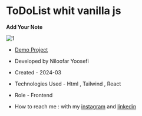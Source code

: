 # ToDoList whit vanilla js

**Add Your Note**

![1](https://github.com/user-attachments/assets/21ecd416-ef1d-4c2a-af0b-8990d1ba2e43)

- [Demo Project](https://to-do-list-whit-react.vercel.app/)

- Developed by Niloofar Yoosefi

- Created - 2024-03

- Technologies Used - Html , Tailwind , React 


- Role - Frontend

- How to reach me : with my [instagram](https://github.com/niloufar-yousefi) and [linkedin](https://www.linkedin.com/in/niloofar-yoosefikhorram-242742143/)

